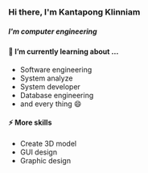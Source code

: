 ### Hi there, I'm Kantapong Klinniam
##### I'm computer engineering #####
#### 🌱 I’m currently learning about ... ####
  - Software engineering
  - System analyze
  - System developer 
  - Database engineering
  - and every thing 😄
#### ⚡ More skills  ####
  - Create 3D model
  - GUI design
  - Graphic design

<!--
**Kantapong11755/Kantapong11755** is a ✨ _special_ ✨ repository because its `README.md` (this file) appears on your GitHub profile.

Here are some ideas to get you started:

- 🔭 I’m currently working on ...
- 🌱 I’m currently learning ...
- 👯 I’m looking to collaborate on ...
- 🤔 I’m looking for help with ...
- 💬 Ask me about ...
- 📫 How to reach me: ...
- 😄 Pronouns: ...
- ⚡ Fun fact: ...
-->
